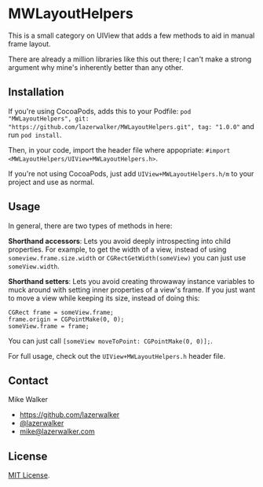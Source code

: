

# MWLayoutHelpers

This is a small category on UIView that adds a few methods to aid in manual frame layout.

There are already a million libraries like this out there; I can't make a strong argument why mine's inherently better than any other.

## Installation
If you're using CocoaPods, adds this to your Podfile:
`pod "MWLayoutHelpers", git: "https://github.com/lazerwalker/MWLayoutHelpers.git", tag: "1.0.0"` and run `pod install`.

Then, in your code, import the header file where appopriate: `#import <MWLayoutHelpers/UIView+MWLayoutHelpers.h>`.

If you're not using CocoaPods, just add `UIView+MWLayoutHelpers.h/m` to your project and use as normal.


## Usage
In general, there are two types of methods in here:

**Shorthand accessors**: Lets you avoid deeply introspecting into child properties. For example, to get the width of a view, instead of using `someview.frame.size.width` or `CGRectGetWidth(someView)` you can just use `someView.width`.

**Shorthand setters**: Lets you avoid creating throwaway instance variables to muck around with setting inner properties of a view's frame. If you just want to move a view while keeping its size, instead of doing this:

```obj-c
CGRect frame = someView.frame;
frame.origin = CGPointMake(0, 0);
someView.frame = frame;
```

You can just call `[someView moveToPoint: CGPointMake(0, 0)];`.

For full usage, check out the `UIView+MWLayoutHelpers.h` header file.


## Contact
Mike Walker

* https://github.com/lazerwalker
* [@lazerwalker](https://twitter.com/lazerwalker)
* mike@lazerwalker.com

## License
[MIT License](https://github.com/lazerwalker/MWLayoutHelpers/blob/master/LICENSE).